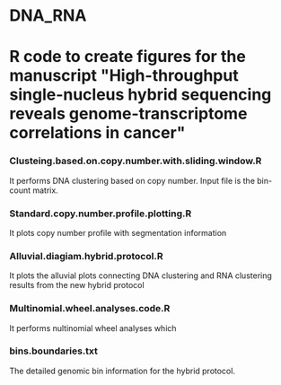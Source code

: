 # DNA_RNA
# R code to create figures for the manuscript "High-throughput single-nucleus hybrid sequencing reveals genome-transcriptome correlations in cancer"

### Clusteing.based.on.copy.number.with.sliding.window.R
It performs DNA clustering based on copy number. Input file is the bin-count matrix.
### Standard.copy.number.profile.plotting.R
It plots copy number profile with segmentation information
### Alluvial.diagiam.hybrid.protocol.R
It plots the alluvial plots connecting DNA clustering and RNA clustering results from the new hybrid protocol
### Multinomial.wheel.analyses.code.R
It performs nultinomial wheel analyses which 
### bins.boundaries.txt
The detailed genomic bin information for the hybrid protocol.

